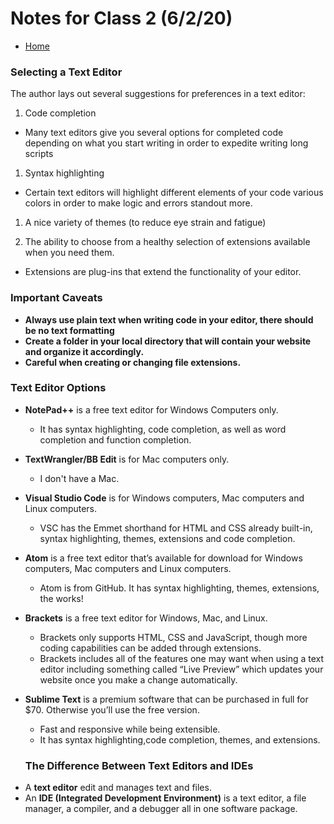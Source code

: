 # Notes for Class 2 (6/2/20)
- [Home](https://micgreene.github.io/learning-journal/)


### Selecting a Text Editor
The author lays out several suggestions for preferences in a text editor:

1. Code completion
  + Many text editors give you several options for completed code depending on what you start writing in order to expedite writing long scripts

1. Syntax highlighting
  + Certain text editors will highlight different elements of your code various colors in order to make logic and errors standout more.

1. A nice variety of themes (to reduce eye strain and
fatigue)

1. The ability to choose from a healthy selection of
extensions available when you need them.
  + Extensions are plug-ins that extend the functionality of your editor.

### Important Caveats
+ **Always use plain text when writing code in your editor, there should be no text formatting**
+ **Create a folder in your local directory that will contain your website and organize it accordingly.**
+ **Careful when creating or changing file extensions.**

### Text Editor Options
+ **NotePad++** is a free text editor for Windows Computers only.
  + It has syntax highlighting, code completion, as well as word completion and function completion.

+ **TextWrangler/BB Edit** is for Mac computers only.
  + I don't have a Mac.
  
+ **Visual Studio Code** is for Windows computers, Mac computers and Linux
computers.
  + VSC has the Emmet shorthand for HTML and CSS already built-in, syntax highlighting, themes, extensions and code
completion. 

+ **Atom** is a free text editor that’s available for download for Windows
computers, Mac computers and Linux computers. 
  + Atom is from GitHub. It has syntax highlighting, themes, extensions, the works! 
  
+ **Brackets** is a free text editor for Windows, Mac, and Linux. 
  + Brackets only supports HTML, CSS and JavaScript, though
more coding capabilities can be added through extensions.
  + Brackets includes all of the features one may want when using a text
editor including something called “Live Preview” which updates your
website once you make a change automatically.

+ **Sublime Text** is a premium software that can be purchased in full
for $70. Otherwise you’ll use the free version. 
  + Fast and responsive while being extensible.
  + It has syntax highlighting,code completion, themes, and extensions. 
  
  ### The Difference Between Text Editors and IDEs
- A **text editor** edit and manages text and files.
- An **IDE (Integrated Development Environment)** is a text editor, a file
manager, a compiler, and a debugger all in one software package.
